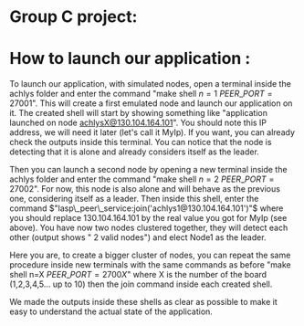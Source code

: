 # Group C project:

# How to launch our application : 

To launch our application, with simulated nodes, open a terminal inside the achlys folder and enter the command "make shell $n=1$ $PEER\_PORT=27001$". 
This will create a first emulated node and launch our application on it. The created shell will start by showing something like "application launched on node achlysX@130.104.164.101". You should note this IP address, we will need it later (let's call it MyIp). If you want, you can already check the outputs inside this terminal. You can notice that the node is detecting that it is alone and already considers itself as the leader. 

Then you can launch a second node by opening a new terminal inside the achlys folder and enter the command "make shell $n=2$ $PEER\_PORT=27002$". For now, this node is also alone and will behave as the previous one, considering itself as a leader. Then inside this shell, enter the command $"lasp\_peer\_service:join('achlys1@130.104.164.101')"$ where you should replace 130.104.164.101 by the real value you got for MyIp (see above). 
You have now two nodes clustered together, they will detect each other (output shows " 2 valid nodes") and elect Node1 as the leader.

Here you are, to create a bigger cluster of nodes, you can repeat the same procedure inside new terminals with the same commands as before "make shell n=X $PEER\_PORT=2700X$" where X is the number of the board (1,2,3,4,5... up to 10) then the join command inside each created shell. 

We made the outputs inside these shells as clear as possible to make it easy to understand the actual state of the application. 

